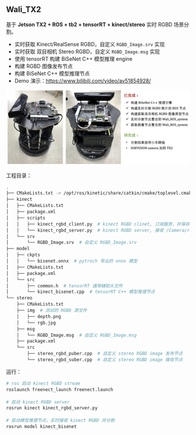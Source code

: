 ## Wali_TX2

基于 **Jetson TX2 + ROS + tb2 + tensorRT + kinect/stereo** 实时 RGBD 场景分割。
- 实时获取 Kinect/RealSense RGBD，自定义 `RGBD_Image.srv` 实现
- 实时获取 双目相机 Stereo RGBD，自定义 `RGBD_Image.msg` 实现
- 使用 tensorRT 构建 BiSeNet C++ 模型推理 engine
- 构建 RGBD 图像发布节点
- 构建 BiSeNet C++ 模型推理节点
- Demo 演示：https://www.bilibili.com/video/av51854928/

![wali_TX2](../assets/wali_TX2.png)


工程目录：
```sh
.
├── CMakeLists.txt -> /opt/ros/kinetic/share/catkin/cmake/toplevel.cmake
├── kinect
│   ├── CMakeLists.txt
│   ├── package.xml
│   ├── scripts
│   │   ├── kinect_rgbd_client.py  # kinect RGBD clinet, 订阅服务，并保存 RGBD 到本地
│   │   └── kinect_rgbd_server.py  # kinect RGBD server, 接收 /Camera/rgb/image_raw, /Camera/depth/image_raw 并发布
│   └── srv
│       └── RGBD_Image.srv  # 自定义 RGBD_Image.srv
├── model
│   ├── ckpts
│   │   └── bisenet.onnx  # pytroch 导出的 onnx 模型
│   ├── CMakeLists.txt
│   ├── package.xml
│   └── src
│       ├── common.h  # tensorRT 通用辅助头文件
│       └── kinect_bisenet.cpp  # tensorRT C++ 模型推理节点
└── stereo
    ├── CMakeLists.txt
    ├── img  # 测试的 RGBD 源文件
    │   ├── depth.png
    │   └── rgb.jpg
    ├── msg
    │   └── RGBD_Image.msg  # 自定义 RGBD_Image.msg
    ├── package.xml
    └── src
        ├── stereo_rgbd_puber.cpp  # 自定义 stereo RGBD image 发布节点
        └── stereo_rgbd_suber.cpp  # 自定义 stereo RGBD image 接收节点

```

运行：

```sh
# ros 启动 kinect RGBD stream
roslaunch freenect_launch freenect.launch

# 启动 kinect RGBD server
rosrun kinect kinect_rgbd_server.py

# 启动模型推理节点，实时接收 kinect RGBD 并分割
rosrun model kinect_bisenet
```